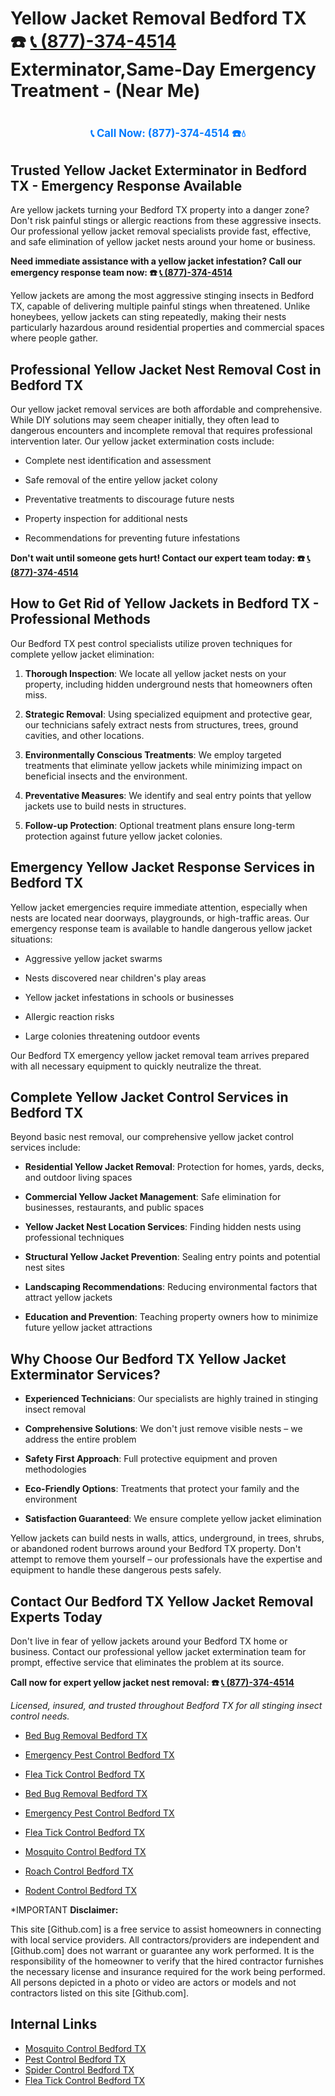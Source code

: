 # Yellow Jacket Removal Bedford TX ☎️ [📞 (877)-374-4514](https://pest-control-4514.netlify.app) Exterminator,Same-Day Emergency Treatment - (Near Me)
# 

<p align="center" style="font-size: 1.2em; font-weight: bold; margin: 20px 0;">
  <a href="https://pest-control-4514.netlify.app" target="_blank" style="color: #007BFF; text-decoration: none;">📞 Call Now: (877)-374-4514 ☎️💧</a>
</p>

## Trusted Yellow Jacket Exterminator in Bedford TX - Emergency Response Available

Are yellow jackets turning your Bedford TX property into a danger zone? Don't risk painful stings or allergic reactions from these aggressive insects. Our professional yellow jacket removal specialists provide fast, effective, and safe elimination of yellow jacket nests around your home or business.

**Need immediate assistance with a yellow jacket infestation? Call our emergency response team now: ☎️ [📞 (877)-374-4514](https://pest-control-4514.netlify.app)**

Yellow jackets are among the most aggressive stinging insects in Bedford TX, capable of delivering multiple painful stings when threatened. Unlike honeybees, yellow jackets can sting repeatedly, making their nests particularly hazardous around residential properties and commercial spaces where people gather.

## Professional Yellow Jacket Nest Removal Cost in Bedford TX

Our yellow jacket removal services are both affordable and comprehensive. While DIY solutions may seem cheaper initially, they often lead to dangerous encounters and incomplete removal that requires professional intervention later. Our yellow jacket extermination costs include:

- Complete nest identification and assessment

- Safe removal of the entire yellow jacket colony

- Preventative treatments to discourage future nests

- Property inspection for additional nests

- Recommendations for preventing future infestations

**Don't wait until someone gets hurt! Contact our expert team today: ☎️ [📞 (877)-374-4514](https://pest-control-4514.netlify.app)**

## How to Get Rid of Yellow Jackets in Bedford TX - Professional Methods

Our Bedford TX pest control specialists utilize proven techniques for complete yellow jacket elimination:

1. **Thorough Inspection**: We locate all yellow jacket nests on your property, including hidden underground nests that homeowners often miss.

2. **Strategic Removal**: Using specialized equipment and protective gear, our technicians safely extract nests from structures, trees, ground cavities, and other locations.

3. **Environmentally Conscious Treatments**: We employ targeted treatments that eliminate yellow jackets while minimizing impact on beneficial insects and the environment.

4. **Preventative Measures**: We identify and seal entry points that yellow jackets use to build nests in structures.

5. **Follow-up Protection**: Optional treatment plans ensure long-term protection against future yellow jacket colonies.

## Emergency Yellow Jacket Response Services in Bedford TX

Yellow jacket emergencies require immediate attention, especially when nests are located near doorways, playgrounds, or high-traffic areas. Our emergency response team is available to handle dangerous yellow jacket situations:

- Aggressive yellow jacket swarms

- Nests discovered near children's play areas

- Yellow jacket infestations in schools or businesses

- Allergic reaction risks

- Large colonies threatening outdoor events

Our Bedford TX emergency yellow jacket removal team arrives prepared with all necessary equipment to quickly neutralize the threat.

## Complete Yellow Jacket Control Services in Bedford TX

Beyond basic nest removal, our comprehensive yellow jacket control services include:

- **Residential Yellow Jacket Removal**: Protection for homes, yards, decks, and outdoor living spaces

- **Commercial Yellow Jacket Management**: Safe elimination for businesses, restaurants, and public spaces

- **Yellow Jacket Nest Location Services**: Finding hidden nests using professional techniques

- **Structural Yellow Jacket Prevention**: Sealing entry points and potential nest sites

- **Landscaping Recommendations**: Reducing environmental factors that attract yellow jackets

- **Education and Prevention**: Teaching property owners how to minimize future yellow jacket attractions

## Why Choose Our Bedford TX Yellow Jacket Exterminator Services?

- **Experienced Technicians**: Our specialists are highly trained in stinging insect removal

- **Comprehensive Solutions**: We don't just remove visible nests – we address the entire problem

- **Safety First Approach**: Full protective equipment and proven methodologies

- **Eco-Friendly Options**: Treatments that protect your family and the environment

- **Satisfaction Guaranteed**: We ensure complete yellow jacket elimination

Yellow jackets can build nests in walls, attics, underground, in trees, shrubs, or abandoned rodent burrows around your Bedford TX property. Don't attempt to remove them yourself – our professionals have the expertise and equipment to handle these dangerous pests safely.

## Contact Our Bedford TX Yellow Jacket Removal Experts Today

Don't live in fear of yellow jackets around your Bedford TX home or business. Contact our professional yellow jacket extermination team for prompt, effective service that eliminates the problem at its source.

**Call now for expert yellow jacket nest removal: ☎️ [📞 (877)-374-4514](https://pest-control-4514.netlify.app)**

*Licensed, insured, and trusted throughout Bedford TX for all stinging insect control needs.*


- [Bed Bug Removal Bedford TX](https://github.com/allyoucaneatsushiin/pest-control/blob/main/Bed-Bug-Removal-Bedford-TX-877-374-4514-Exterminator-Same-Day-Emergency-Treatment-Near-Me.md)
- [Emergency Pest Control Bedford TX](https://github.com/allyoucaneatsushiin/pest-control/blob/main/Emergency-Pest-Control-Bedford-TX-877-374-4514-24-7-Fast-Response-Near-Me.md)
- [Flea Tick Control Bedford TX](https://github.com/allyoucaneatsushiin/pest-control/blob/main/Flea-Tick-Control-Bedford-TX-877-374-4514-Removal-Exterminator-Same-Day-Emergency-Treatment-Near-Me.md)


- [Bed Bug Removal Bedford TX](https://github.com/allyoucaneatsushiin/pest-control/blob/main/Bed-Bug-Removal-Bedford-TX-877-374-4514-Exterminator-Same-Day-Emergency-Treatment-Near-Me.md)
- [Emergency Pest Control Bedford TX](https://github.com/allyoucaneatsushiin/pest-control/blob/main/Emergency-Pest-Control-Bedford-TX-877-374-4514-24-7-Fast-Response-Near-Me.md)
- [Flea Tick Control Bedford TX](https://github.com/allyoucaneatsushiin/pest-control/blob/main/Flea-Tick-Control-Bedford-TX-877-374-4514-Removal-Exterminator-Same-Day-Emergency-Treatment-Near-Me.md)


- [Mosquito Control Bedford TX](https://github.com/allyoucaneatsushiin/pest-control/blob/main/Mosquito-Control-Bedford-TX-877-374-4514-Exterminator-Same-Day-Emergency-Treatment-Near-Me.md)
- [Roach Control Bedford TX](https://github.com/allyoucaneatsushiin/pest-control/blob/main/Roach-Control-Bedford-TX-877-374-4514-Removal-Exterminator-Same-Day-Emergency-Treatment-Near-Me.md)
- [Rodent Control Bedford TX](https://github.com/allyoucaneatsushiin/pest-control/blob/main/Rodent-Control-Bedford-TX-877-374-4514-Rat-Removal-Exterminator-Same-Day-Emergency-Treatment-Near-Me.md)


*IMPORTANT **Disclaimer:**  

This site [Github.com] is a free service to assist homeowners in connecting with local service providers. All contractors/providers are independent and [Github.com] does not warrant or guarantee any work performed. It is the responsibility of the homeowner to verify that the hired contractor furnishes the necessary license and insurance required for the work being performed. All persons depicted in a photo or video are actors or models and not contractors listed on this site [Github.com].


## Internal Links
- [Mosquito Control Bedford TX](https://github.com/allyoucaneatsushiin/pest-control/blob/main/Mosquito-Control-Bedford-TX-877-374-4514-Exterminator-Same-Day-Emergency-Treatment-Near-Me.md)
- [Pest Control Bedford TX](https://github.com/allyoucaneatsushiin/pest-control/blob/main/Pest-Control-Bedford-TX-877-374-4514-Exterminator-Same-Day-Emergency-Treatment-Near-Me.md)
- [Spider Control Bedford TX](https://github.com/allyoucaneatsushiin/pest-control/blob/main/Spider-Control-Bedford-TX-877-374-4514-Removal-Exterminator-Same-Day-Emergency-Treatment-Near-Me.md)
- [Flea Tick Control Bedford TX](https://github.com/allyoucaneatsushiin/pest-control/blob/main/Flea-Tick-Control-Bedford-TX-877-374-4514-Removal-Exterminator-Same-Day-Emergency-Treatment-Near-Me.md)
